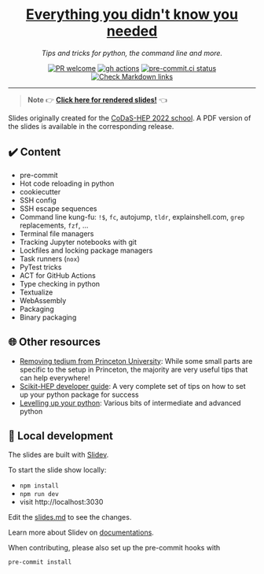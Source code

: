 <div align="center">
<h1><a href="https://klieret.github.io/everything-you-didnt-now-you-needed/">Everything you didn't know you needed</a></h1>
<p><em>Tips and tricks for python, the command line and more.</em></p>
<p align="center"><a href="https://git-scm.com/book/en/v2/GitHub-Contributing-to-a-Project"><img src="https://img.shields.io/badge/PR-Welcome-%23FF8300.svg" alt="PR welcome"></a>
<a href="https://github.com/klieret/everything-you-didnt-now-you-needed/actions"><img src="https://github.com/klieret/everything-you-didnt-now-you-needed/actions/workflows/deploy.yml/badge.svg" alt="gh actions"></a>
<a href="https://results.pre-commit.ci/latest/github/klieret/everything-you-didnt-now-you-needed/main"><img src="https://results.pre-commit.ci/badge/github/klieret/everything-you-didnt-now-you-needed/main.svg" alt="pre-commit.ci status"></a>
<a href="https://github.com/klieret/everything-you-didnt-now-you-needed/actions/workflows/check-links.yaml"><img src="https://github.com/klieret/everything-you-didnt-now-you-needed/actions/workflows/check-links.yaml/badge.svg" alt="Check Markdown links"></a>
</p>
</div>

---

> **Note**
> 👉 [**Click here for rendered slides!**](https://klieret.github.io/everything-you-didnt-now-you-needed/) 👈

Slides originally created for the [CoDaS-HEP 2022 school](https://indico.cern.ch/event/1151367/).
A PDF version of the slides is available in the corresponding release.

## ✔️ Content

* pre-commit
* Hot code reloading in python
* cookiecutter
* SSH config
* SSH escape sequences
* Command line kung-fu: `!$`, `fc`, autojump, `tldr`, explainshell.com, `grep` replacements, `fzf`, ...
* Terminal file managers
* Tracking Jupyter notebooks with git
* Lockfiles and locking package managers
* Task runners (`nox`)
* PyTest tricks
* ACT for GitHub Actions
* Type checking in python
* Textualize
* WebAssembly
* Packaging
* Binary packaging

## 🌐 Other resources

* [Removing tedium from Princeton University](https://github.com/PrincetonUniversity/removing_tedium): While some small parts are specific to the setup in Princeton, the majority are very useful tips that can help everywhere!
* [Scikit-HEP developer guide](https://scikit-hep.org/developer): A very complete set of tips on how to set up your python package for success
* [Levelling up your python](https://henryiii.github.io/level-up-your-python/notebooks/0%20Intro.html): Various bits of intermediate and advanced python

## 🧰 Local development

The slides are built with [Slidev](https://github.com/slidevjs/slidev).

To start the slide show locally:

- `npm install`
- `npm run dev`
- visit http://localhost:3030

Edit the [slides.md](./slides.md) to see the changes.

Learn more about Slidev on [documentations](https://sli.dev/).

When contributing, please also set up the pre-commit hooks with

```bash
pre-commit install
```
